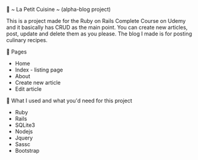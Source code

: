 :pancakes: *~* La Petit Cuisine *~* (alpha-blog project) 

This is a project made for the Ruby on Rails Complete Course on Udemy and it basically has CRUD as the main point. You can create new articles, post, update and delete them as you please. The blog I made is for posting culinary recipes.

:sushi: Pages 

- Home
- Index - listing page
- About
- Create new article
- Edit article

:cake: What I used and what you'd need for this project 

- Ruby
- Rails
- SQLite3
- Nodejs
- Jquery
- Sassc
- Bootstrap
